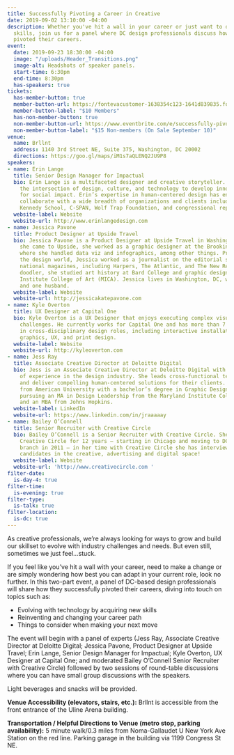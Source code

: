 ```yaml
---
title: Successfully Pivoting a Career in Creative
date: 2019-09-02 13:10:00 -04:00
description: Whether you've hit a wall in your career or just want to develop more
  skills, join us for a panel where DC design professionals discuss how they successfully
  pivoted their careers.
event:
  date: 2019-09-23 18:30:00 -04:00
  image: "/uploads/Header_Transitions.png"
  image-alt: Headshots of speaker panels.
  start-time: 6:30pm
  end-time: 8:30pm
  has-speakers: true
tickets:
  has-member-button: true
  member-button-url: https://fontevacustomer-1638354c123-1641d839835.force.com/services/oauth2/authorize?client_id=3MVG9nthuDc9owbcOq7_07W.HriOQQPWTbMkrpOla.ajDQlTHf4_uby_mhwylcX.mJBU2O2SppTiZMS0J_HJd&response_type=code&redirect_uri=https://ikit.aiga.org/ikit_national_util/ikit-national-util-sso-redirect/&state=https%3A%2F%2Fdc.aiga.org%2Fevent%2Fsuccessfully-pivoting-a-career-in-creative%2F%3Fredirect_source%3Deventbrite_register
  member-button-label: "$10 Members"
  has-non-member-button: true
  non-member-button-url: https://www.eventbrite.com/e/successfully-pivoting-a-career-in-creative-tickets-71288809749
  non-member-button-label: "$15 Non-members (On Sale September 10)"
venue:
  name: Brllnt
  address: 1140 3rd Street NE, Suite 375, Washington, DC 20002
  directions: https://goo.gl/maps/iM1s7aQLENQ2JU9P8
speakers:
- name: Erin Lange
  title: Senior Design Manager for Impactual
  bio: Erin Lange is a multifaceted designer and creative storyteller. She leverages
    the intersection of design, culture, and technology to develop innovative solutions
    for social impact. Erin’s expertise in human-centered design has enabled her to
    collaborate with a wide breadth of organizations and clients including the Harvard
    Kennedy School, C-SPAN, Wolf Trap Foundation, and congressional representatives.
  website-label: Website
  website-url: http://www.erinlangedesign.com
- name: Jessica Pavone
  title: Product Designer at Upside Travel
  bio: Jessica Pavone is a Product Designer at Upside Travel in Washington, DC. Before
    she came to Upside, she worked as a graphic designer at the Brookings Institution,
    where she handled data viz and infographics, among other things. Prior to entering
    the design world, Jessica worked as a journalist on the editorial staffs of several
    national magazines, including Harpers, The Atlantic, and The New Republic. A lifelong
    doodler, she studied art history at Bard College and graphic design at the Maryland
    Institute College of Art (MICA). Jessica lives in Washington, DC, with two cats
    and one husband.
  website-label: Website
  website-url: http://jessicakatepavone.com
- name: Kyle Overton
  title: UX Designer at Capital One
  bio: Kyle Overton is a UX Designer that enjoys executing complex visual & technical
    challenges. He currently works for Capital One and has more than 7 years of experience
    in cross-disciplinary design roles, including interactive installations, motion
    graphics, UX, and print design.
  website-label: Website
  website-url: http://kyleoverton.com
- name: Jess Ray
  title: Associate Creative Director at Deloitte Digital
  bio: Jess is an Associate Creative Director at Deloitte Digital with over 10 years
    of experience in the design industry. She leads cross-functional teams to collaborate
    and deliver compelling human-centered solutions for their clients. She graduated
    from American University with a bachelor’s degree in Graphic Design and is currently
    pursuing an MA in Design Leadership from the Maryland Institute College of Art
    and an MBA from Johns Hopkins.
  website-label: LinkedIn
  website-url: https://www.linkedin.com/in/jraaaaay
- name: Bailey O’Connell
  title: Senior Recruiter with Creative Circle
  bio: Bailey O’Connell is a Senior Recruiter with Creative Circle. She has been with
    Creative Circle for 12 years – starting in Chicago and moving to DC to open the
    branch in 2011 – in her time with Creative Circle she has interviewed over 5,000
    candidates in the creative, advertising and digital space!
  website-label: Website
  website-url: 'http://www.creativecircle.com '
filter-date:
  is-day-4: true
filter-time:
  is-evening: true
filter-type:
  is-talk: true
filter-location:
  is-dc: true
---
```


As creative professionals, we’re always looking for ways to grow and build our skillset to evolve with industry challenges and needs. But even still, sometimes we just feel...stuck. 

If you feel like you’ve hit a wall with your career, need to make a change or are simply wondering how best you can adapt in your current role, look no further. In this two-part event, a panel of DC-based design professionals will share how they successfully pivoted their careers, diving into touch on topics such as:
* Evolving with technology by acquiring new skills
* Reinventing and changing your career path
* Things to consider when making your next move

The event will begin with a panel of experts (Jess Ray, Associate Creative Director at Deloitte Digital; Jessica Pavone, Product Designer at Upside Travel; Erin Lange, Senior Design Manager for Impactual; Kyle Overton, UX Designer at Capital One; and moderated Bailey O’Connell Senior Recruiter with Creative Circle) followed by two sessions of round-table discussions where you can have small group discussions with the speakers.

Light beverages and snacks will be provided.

**Venue Accessibility (elevators, stairs, etc.):**
Brllnt is accessible from the front entrance of the Uline Arena building.

**Transportation / Helpful Directions to Venue (metro stop, parking availability):** 5 minute walk/0.3 miles from Noma-Gallaudet U New York Ave Station on the red line. Parking garage in the building via 1199 Congress St NE.
